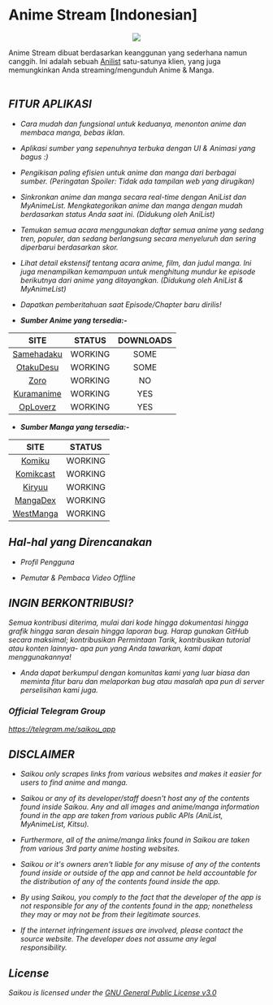 # **Anime Stream [Indonesian]**
<p align="center">
   <a href="https://telegram.me/saikou_app" ><img src="https://img.shields.io/badge/Telegram-2CA5E0?style=for-the-badge&logo=telegram&logoColor=white"></a> 
</p>

Anime Stream dibuat berdasarkan keanggunan yang sederhana namun canggih. Ini adalah sebuah [Anilist](https://anilist.co/) satu-satunya klien, yang juga memungkinkan Anda streaming/mengunduh Anime & Manga.
<br><br>
<i>




<!--<img src="https://github.com/saikou-app/saikou-app.github.io/blob/main/assets/Screenshot_20220330-175525.png?raw=true" style="width: 23%;margin:16px;" />&nbsp;&nbsp;<img src="https://github.com/saikou-app/saikou-app.github.io/blob/main/assets/Screenshot_20220330-175542.png?raw=true" style="width: 23%;margin:16px;" />&nbsp;&nbsp;<img src="https://github.com/saikou-app/saikou-app.github.io/blob/main/assets/Screenshot_20220330-175551.png?raw=true" style="width: 23%;margin:16px;" />&nbsp;&nbsp;<img src="https://github.com/saikou-app/saikou-app.github.io/blob/main/assets/Screenshot_20220330-175600.png?raw=true" style="width: 23%;margin:16px;" />&nbsp;&nbsp;<img src="https://github.com/saikou-app/saikou-app.github.io/blob/main/assets/Screenshot_20220330-183102.png?raw=true" style="width: 23%;margin:16px;" />&nbsp;&nbsp;<img src="https://github.com/saikou-app/saikou-app.github.io/blob/main/assets/Screenshot_20220330-183112.png?raw=true" style="width: 23%;margin:16px;" />&nbsp;&nbsp;<img src="https://github.com/saikou-app/saikou-app.github.io/blob/main/assets/Screenshot_20220330-183120.png?raw=true" style="width: 23%;margin:16px;" />&nbsp;&nbsp;<img src="https://github.com/saikou-app/saikou-app.github.io/blob/main/assets/Screenshot_20220330-182352.png?raw=true" style="width: 23%;margin:16px;" />&nbsp;&nbsp;<img src="https://github.com/saikou-app/saikou-app.github.io/blob/main/assets/Screenshot_20220330-182421.png?raw=true" style="width: 23%;margin:16px;" />-->


## FITUR APLIKASI

- Cara mudah dan fungsional untuk keduanya, menonton anime dan membaca manga, bebas iklan.

- Aplikasi sumber yang sepenuhnya terbuka dengan UI & Animasi yang bagus :)

- Pengikisan paling efisien untuk anime dan manga dari berbagai sumber. (_Peringatan Spoiler: Tidak ada tampilan web yang dirugikan_)

- Sinkronkan anime dan manga secara real-time dengan AniList dan MyAnimeList. Mengkategorikan anime dan manga dengan mudah berdasarkan status Anda saat ini. (Didukung oleh AniList)

- Temukan semua acara menggunakan daftar semua anime yang sedang tren, populer, dan sedang berlangsung secara menyeluruh dan sering diperbarui berdasarkan skor.

- Lihat detail ekstensif tentang acara anime, film, dan judul manga. Ini juga menampilkan kemampuan untuk menghitung mundur ke episode berikutnya dari anime yang ditayangkan. (Didukung oleh AniList & MyAnimeList)

- Dapatkan pemberitahuan saat Episode/Chapter baru dirilis!


* **Sumber Anime yang tersedia:-**

|                            SITE                            |   STATUS    | DOWNLOADS |
|:----------------------------------------------------------:|:-----------:|:---------:|
|             [Samehadaku](https://samehadaku.cam)           |   WORKING   |   SOME    |
|             [OtakuDesu](https://otakudesu.lol)             |   WORKING   |   SOME    |
|                  [Zoro](https://zoro.to)                   |   WORKING   |    NO     |
|                 [Kuramanime](https://kuramanime.net)       |   WORKING   |    YES    |
|             [OpLoverz](https://oploverz.top)               |   WORKING   |    YES    |


* **Sumber Manga yang tersedia:-**

|                    SITE                    |   STATUS    |
|:------------------------------------------:|:-----------:|
|  [Komiku](https://komiku.id)               |   WORKING   |
|    [Komikcast](https://komikcast.site)     |   WORKING   |
|     [Kiryuu](https://kiryuu.co)            |   WORKING   |
|      [MangaDex](https://mangadex.org)      |   WORKING   |
|  [WestManga](https://westmanga.info)       |   WORKING   |

## Hal-hal yang Direncanakan

- Profil Pengguna

- Pemutar & Pembaca Video Offline


## INGIN BERKONTRIBUSI?

Semua kontribusi diterima, mulai dari kode hingga dokumentasi hingga grafik hingga saran desain hingga laporan bug. Harap gunakan GitHub secara maksimal; kontribusikan Permintaan Tarik, kontribusikan tutorial atau konten lainnya- apa pun yang Anda tawarkan, kami dapat menggunakannya! 

- Anda dapat berkumpul dengan komunitas kami yang luar biasa dan meminta fitur baru dan melaporkan bug atau masalah apa pun di server perselisihan kami juga.

### Official Telegram Group

https://telegram.me/saikou_app

## DISCLAIMER

* Saikou only scrapes links from various websites and makes it easier for users to find anime and manga. 

* Saikou or any of its developer/staff doesn't host any of the contents found inside Saikou. Any and all images and anime/manga information found in the app are taken from various public APIs (AniList, MyAnimeList, Kitsu). 

* Furthermore, all of the anime/manga links found in Saikou are taken from various 3rd party anime hosting websites.

* Saikou or it's owners aren't liable for any misuse of any of the contents found inside or outside of the app and cannot be held accountable for the distribution of any of the contents found inside the app. 

* By using Saikou, you comply to the fact that the developer of the app is not responsible for any of the contents found in the app; nonetheless they may or may not be from their legitimate sources. 

* If the internet infringement issues are involved, please contact the source website. The developer does not assume any legal responsibility.

## License

Saikou is licensed under the [GNU General Public License v3.0](LICENSE.md)
